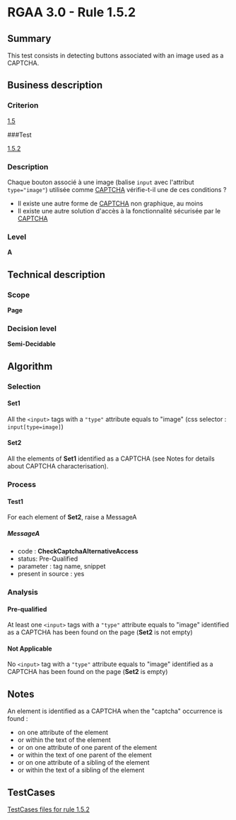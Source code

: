# RGAA 3.0 -  Rule 1.5.2

## Summary

This test consists in detecting buttons associated with an image used as a CAPTCHA.

## Business description

### Criterion

[1.5](http://disic.github.io/rgaa_referentiel_en/RGAA3.0_Criteria_English_version_v1.html#crit-1-5)

###Test

[1.5.2](http://disic.github.io/rgaa_referentiel_en/RGAA3.0_Criteria_English_version_v1.html#test-1-5-2)

### Description

Chaque bouton associ&eacute; &agrave; une image (balise `input` avec l'attribut `type="image"`) utilis&eacute;e comme <a href="http://references.modernisation.gouv.fr/referentiel-technique-0#mcaptcha">CAPTCHA</a> v&eacute;rifie-t-il une de ces conditions ? 
 
 * Il existe une autre forme de <a href="http://references.modernisation.gouv.fr/referentiel-technique-0#mcaptcha">CAPTCHA</a> non graphique, au moins  
 * Il existe une autre solution d'acc&egrave;s &agrave; la fonctionnalit&eacute; s&eacute;curis&eacute;e par le <a href="http://references.modernisation.gouv.fr/referentiel-technique-0#mcaptcha">CAPTCHA</a> 

### Level

**A**

## Technical description

### Scope

**Page**

### Decision level

**Semi-Decidable**

## Algorithm

### Selection

#### Set1

All the `<input>` tags with a `"type"` attribute equals to "image" (css selector : `input[type=image]`) 

#### Set2

All the elements of **Set1** identified as a CAPTCHA (see Notes for details about CAPTCHA characterisation).

### Process

#### Test1

For each element of **Set2**, raise a MessageA

##### MessageA 

-    code : **CheckCaptchaAlternativeAccess** 
-    status: Pre-Qualified
-    parameter : tag name, snippet
-    present in source : yes

### Analysis

#### Pre-qualified

At least one `<input>` tags with a `"type"` attribute equals to "image" identified as a CAPTCHA has been found on the page (**Set2** is not empty)

#### Not Applicable

No `<input>` tag with a `"type"` attribute equals to "image" identified as a CAPTCHA has been found on the page (**Set2** is empty)

## Notes

An element is identified as a CAPTCHA when the "captcha" occurrence is found :

- on one attribute of the element
- or within the text of the element
- or on one attribute of one parent of the element
- or within the text of one parent of the element
- or on one attribute of a sibling of the element
- or within the text of a sibling of the element



##  TestCases 

[TestCases files for rule 1.5.2](https://github.com/Asqatasun/Asqatasun/tree/master/rules/rules-rgaa3.0/src/test/resources/testcases/rgaa30/Rgaa30Rule010502/) 


